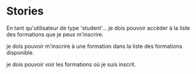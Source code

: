 # Stories
En tant qu'utilisateur de type 'student'...
je dois pouvoir accèder à la liste des formations que je peux m'inscrire.

je dois pouvoir m'inscrire à une formation dans la liste des formations disponible.

je dois pouvoir voir les formations où je suis inscrit.